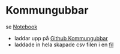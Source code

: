 # Kommungubbar
 
se [Notebook](https://github.com/salgo60/Kommungubbar/blob/main/GetDataXLSX.ipynb)

* laddar upp på [Github Kommungubbar](https://github.com/salgo60/Kommungubbar/tree/main)
* laddade in hela skapade csv filen i en [fil](https://docs.google.com/spreadsheets/d/1lVzib2Ha3s4Aw0w7Z1ER5wivbRCZJpeAeKkogo9jOAI/edit?usp=sharing) 
